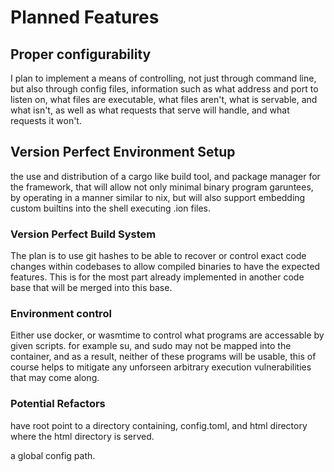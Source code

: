 # Planned Features

## Proper configurability

I plan to implement a means of controlling, not just through command line, but also through config files, information such as what address and port to listen on, what files are executable, what files aren't, what is servable, and what isn't, as well as what requests that serve will handle, and what requests it won't.

## Version Perfect Environment Setup

the use and distribution of a cargo like build tool, and package manager for the framework, that will allow not only minimal binary program garuntees, by operating in a manner similar to nix, but will also support embedding custom builtins into the shell executing .ion files.

### Version Perfect Build System

The plan is to use git hashes to be able to recover or control exact code changes within codebases to allow compiled binaries to have the expected features. This is for the most part already implemented in another code base that will be merged into this base.

### Environment control
Either use docker, or wasmtime to control what programs are accessable by given scripts. for example su, and sudo may not be mapped into the container, and as a result, neither of these programs will be usable, this of course helps to mitigate any unforseen arbitrary execution vulnerabilities that may come along.

### Potential Refactors
have root point to a directory containing, config.toml, and html directory where the html directory is served.

a global config path.